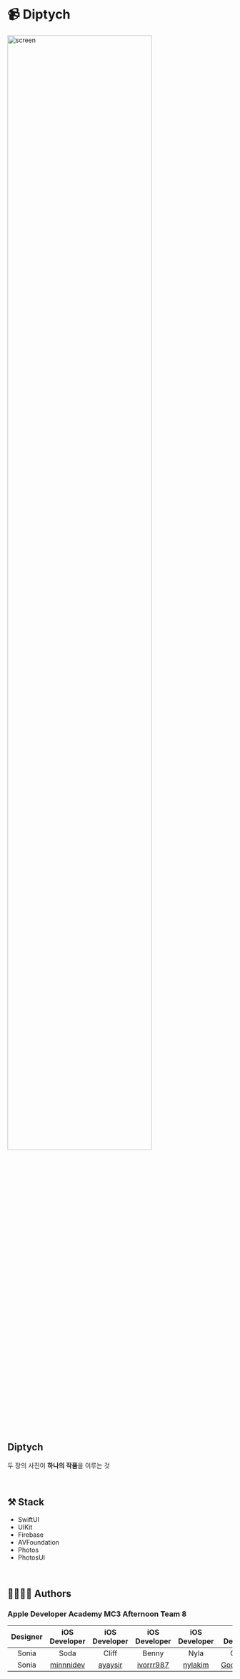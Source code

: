 # 📹 Diptych

<img width= 80% alt="screen" src="https://github.com/DeveloperAcademy-POSTECH/MC3-Team8-Aing/assets/108191001/5424d9c8-0ff8-41d7-a917-ab3bd30aafd1">

</br>


## Diptych
두 장의 사진이 **하나의 작품**을 이루는 것

</br>

## ⚒️ Stack

- SwiftUI
- UIKit
- Firebase
- AVFoundation
- Photos
- PhotosUI
  
</br>

## 👩‍👩‍👧‍👦 Authors

### Apple Developer Academy MC3 Afternoon Team 8 

| Designer | iOS Developer | iOS Developer | iOS Developer | iOS Developer | iOS Developer |
|:--------:|:-------------:|:-------------:|:-------------:|:-------------:|:-------------:|
| Sonia | Soda | Cliff | Benny | Nyla | Goopy | 
| Sonia | [minnnidev](https://github.com/minnnidev) | [ayaysir](https://github.com/ayaysir) | [ivorrr987](https://github.com/ivorrr987) | [nylakim](https://github.com/nylakim) | [Goopy1503](https://github.com/Goopy1503) |

<br>
